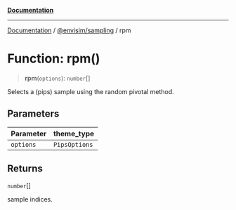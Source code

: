 [**Documentation**](../../../README.md)

---

[Documentation](../../../README.md) / [@envisim/sampling](../README.md) / rpm

# Function: rpm()

> **rpm**(`options`): `number`[]

Selects a (pips) sample using the random pivotal method.

## Parameters

| Parameter | theme_type    |
| --------- | ------------- |
| `options` | `PipsOptions` |

## Returns

`number`[]

sample indices.
